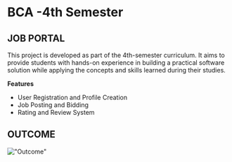 # BCA -4th Semester

## JOB PORTAL

This project is developed as part of the 4th-semester curriculum. It aims to provide students with hands-on experience in building a practical software solution while applying the concepts and skills learned during their studies.

**Features**

- User Registration and Profile Creation
- Job Posting and Bidding
- Rating and Review System

## OUTCOME

!["Outcome"](o1.png)
